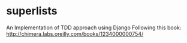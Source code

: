 # superlists

An Implementation of TDD approach using Django 
Following this book: http://chimera.labs.oreilly.com/books/1234000000754/
